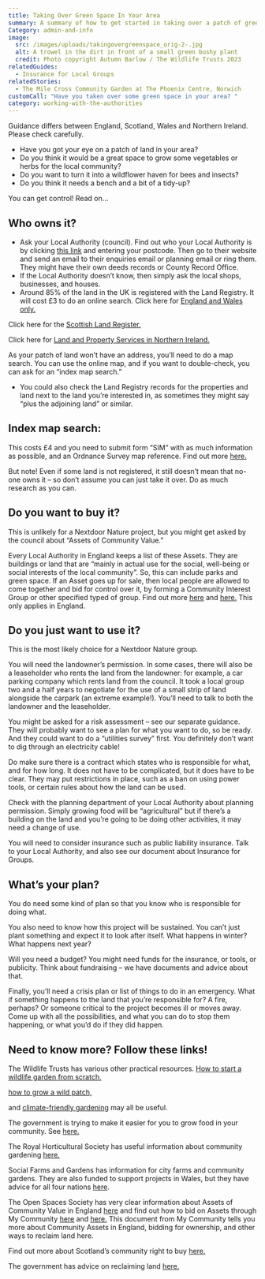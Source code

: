 ```yaml
---
title: Taking Over Green Space In Your Area
summary: A summary of how to get started in taking over a patch of green space.
Category: admin-and-info
image:
  src: /images/uploads/takingovergreenspace_orig-2-.jpg
  alt: A trowel in the dirt in front of a small green bushy plant
  credit: Photo copyright Autumn Barlow / The Wildlife Trusts 2023
relatedGuides:
  - Insurance for Local Groups
relatedStories:
  - The Mile Cross Community Garden at The Phoenix Centre, Norwich
customCall: "Have you taken over some green space in your area? "
category: working-with-the-authorities
---
```

Guidance differs between England, Scotland, Wales and Northern Ireland. Please check carefully.

* Have you got your eye on a patch of land in your area?
* Do you think it would be a great space to grow some vegetables or herbs for the local community?
* Do you want to turn it into a wildflower haven for bees and insects?
* Do you think it needs a bench and a bit of a tidy-up?

You can get control! Read on…

## Who owns it?

* Ask your Local Authority (council). Find out who your Local Authority is by clicking [this link](https://www.gov.uk/find-local-council) and entering your postcode.  Then go to their website and send an email to their enquiries email or planning email or ring them. They might have their own deeds records or County Record Office.
* If the Local Authority doesn’t know, then simply ask the local shops, businesses, and houses.
* Around 85% of the land in the UK is registered with the Land Registry. It will cost £3 to do an online search. Click here for [England and Wales only.](https://www.gov.uk/search-property-information-land-registry) 

Click here for the [Scottish Land Register.](https://www.ros.gov.uk/our-registers/land-register-of-scotland) 

Click here for [Land and Property Services in Northern Ireland.](https://www.nidirect.gov.uk/articles/searching-land-registry) 

As your patch of land won’t have an address, you’ll need to do a map search. You can use the online map, and if you want to double-check, you can ask for an “index map search.”
* You could also check the Land Registry records for the properties and land next to the land you’re interested in, as sometimes they might say “plus the adjoining land” or similar.

## Index map search:

This costs £4 and you need to submit form “SIM” with as much information as possible, and an Ordnance Survey map reference. Find out more [here.](https://www.gov.uk/government/publications/index-map-application-for-an-official-search-sim)


But note! Even if some land is not registered, it still doesn’t mean that no-one owns it – so don’t assume you can just take it over. Do as much research as you can.

## Do you want to buy it?

This is unlikely for a Nextdoor Nature project, but you might get asked by the council about “Assets of Community Value.”


Every Local Authority in England keeps a list of these Assets. They are buildings or land that are “mainly in actual use for the social, well-being or social interests of the local community”. So, this can include parks and green space. If an Asset goes up for sale, then local people are allowed to come together and bid for control over it, by forming a Community Interest Group or other specified typed of group. Find out more [here](https://www.oss.org.uk/need-to-know-more/information-hub/community-assets-and-protecting-open-space/) and [here.](https://mycommunity.org.uk/community-assets-and-ownership) This only applies in England.

## Do you just want to use it?

This is the most likely choice for a Nextdoor Nature group.


You will need the landowner’s permission. In some cases, there will also be a leaseholder who rents the land from the landowner: for example, a car parking company which rents land from the council. It took a local group two and a half years to negotiate for the use of a small strip of land alongside the carpark (an extreme example!). You’ll need to talk to both the landowner and the leaseholder.


You might be asked for a risk assessment – see our separate guidance. They will probably want to see a plan for what you want to do, so be ready. And they could want to do a “utilities survey” first. You definitely don’t want to dig through an electricity cable!


Do make sure there is a contract which states who is responsible for what, and for how long. It does not have to be complicated, but it does have to be clear. They may put restrictions in place, such as a ban on using power tools, or certain rules about how the land can be used.


Check with the planning department of your Local Authority about planning permission. Simply growing food will be “agricultural” but if there’s a building on the land and you’re going to be doing other activities, it may need a change of use.


You will need to consider insurance such as public liability insurance. Talk to your Local Authority, and also see our document about Insurance for Groups.

## What’s your plan?

You do need some kind of plan so that you know who is responsible for doing what.


You also need to know how this project will be sustained. You can’t just plant something and expect it to look after itself. What happens in winter? What happens next year?


Will you need a budget? You might need funds for the insurance, or tools, or publicity. Think about fundraising – we have documents and advice about that.


Finally, you’ll need a crisis plan or list of things to do in an emergency. What if something happens to the land that you’re responsible for? A fire, perhaps? Or someone critical to the project becomes ill or moves away. Come up with all the possibilities, and what you can do to stop them happening, or what you’d do if they did happen.

## Need to know more? Follow these links!

The Wildlife Trusts has various other practical resources. [How to start a wildlife garden from scratch,](https://www.wildlifetrusts.org/actions/how-start-wildlife-garden-scratch)

 [how to grow a wild patch,](https://www.wildlifetrusts.org/actions/how-grow-wild-patch-or-mini-meadow) 

and [climate-friendly gardening](https://www.wildlifetrusts.org/actions/climate-friendly-gardening) may all be useful.


The government is trying to make it easier for you to grow food in your community. See [here.](https://assets.publishing.service.gov.uk/government/uploads/system/uploads/attachment_data/file/7595/2203624.pdf)


The Royal Horticultural Society has useful information about community gardening [here.](https://www.rhs.org.uk/get-involved/community-gardening/resources)


Social Farms and Gardens has information for city farms and community gardens. They are also funded to support projects in Wales, but they have advice for all four nations [here](https://www.farmgarden.org.uk/).


The Open Spaces Society has very clear information about Assets of Community Value in England [here](https://www.oss.org.uk/need-to-know-more/information-hub/community-assets-and-protecting-open-space/) and find out how to bid on Assets through My Community [here](https://mycommunity.org.uk/community-assets-and-ownership) and [here.](https://mycommunity.org.uk/what-are-assets-of-community-value-acv) This document from My Community tells you more about Community Assets in England, bidding for ownership, and other ways to reclaim land here.


Find out more about Scotland’s community right to buy [here.](https://www.gov.scot/policies/land-reform/community-right-to-buy/)


The government has advice on reclaiming land [here.](https://www.gov.uk/government/publications/2010-to-2015-government-policy-localism/2010-to-2015-government-policy-localism#appendix-5-community-right-to-reclaim-land)
